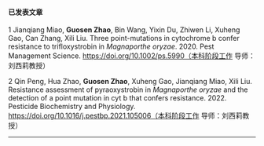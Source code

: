 #### 已发表文章

1 Jianqiang Miao, **Guosen Zhao**, Bin Wang, Yixin Du, Zhiwen Li, Xuheng Gao, Can Zhang, Xili Liu. Three point-mutations in cytochrome b confer resistance to trifloxystrobin in *Magnaporthe oryzae*. 2020. Pest Management Science. https://doi.org/10.1002/ps.5990（本科阶段工作 导师：刘西莉教授）

2 Qin Peng, Hua Zhao, **Guosen Zhao**, Xuheng Gao, Jianqiang Miao, Xili Liu. Resistance assessment of pyraoxystrobin in *Magnaporthe oryzae* and the detection of a point mutation in cyt b that confers resistance. 2022. Pesticide Biochemistry and Physiology. https://doi.org/10.1016/j.pestbp.2021.105006（本科阶段工作 导师：刘西莉教授）

---